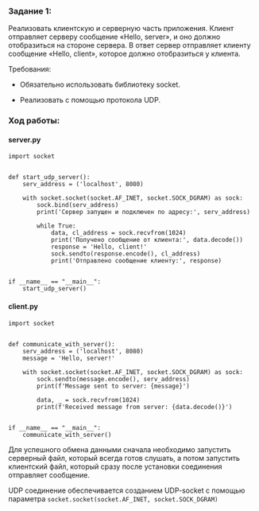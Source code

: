 ### Задание 1:

Реализовать клиентскую и серверную часть приложения. Клиент отправляет серверу сообщение «Hello, server», и оно должно отобразиться на стороне сервера. В ответ сервер отправляет клиенту сообщение «Hello, client», которое должно отобразиться у клиента.

Требования:

- Обязательно использовать библиотеку socket.

- Реализовать с помощью протокола UDP.


### Ход работы:

#### server.py

```
import socket


def start_udp_server():
    serv_address = ('localhost', 8080)

    with socket.socket(socket.AF_INET, socket.SOCK_DGRAM) as sock:
        sock.bind(serv_address)
        print('Сервер запущен и подключен по адресу:', serv_address)

        while True:
            data, cl_address = sock.recvfrom(1024)
            print('Получено сообщение от клиента:', data.decode())
            response = 'Hello, client!'
            sock.sendto(response.encode(), cl_address)
            print('Отправлено сообщение клиенту:', response)


if __name__ == "__main__":
    start_udp_server()
```


#### client.py

```
import socket


def communicate_with_server():
    serv_address = ('localhost', 8080)
    message = 'Hello, server!'

    with socket.socket(socket.AF_INET, socket.SOCK_DGRAM) as sock:
        sock.sendto(message.encode(), serv_address)
        print(f'Message sent to server: {message}')

        data, _ = sock.recvfrom(1024)
        print(f'Received message from server: {data.decode()}')


if __name__ == "__main__":
    communicate_with_server()

```

Для успешного обмена данными сначала необходимо запустить серверный файл, который всегда готов 
слушать, а потом запустить клиентский файл, который сразу после установки соединения отправляет 
сообщение.

UDP соединение обеспечивается созданием UDP-socket с помощью параметра `socket.socket(socket.AF_INET, socket.SOCK_DGRAM)`
